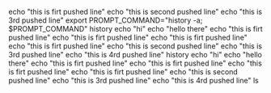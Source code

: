 echo "this is firt pushed line"
echo "this is second pushed line"
echo "this is 3rd pushed line"
export PROMPT_COMMAND="history -a; $PROMPT_COMMAND"
history
echo "hi"
echo "hello there"
echo "this is firt pushed line"
echo "this is firt pushed line"
echo "this is firt pushed line"
echo "this is firt pushed line"
echo "this is second pushed line"
echo "this is 3rd pushed line"
echo "this is 4rd pushed line"
history
echo "hi"
echo "hello there"
echo "this is firt pushed line"
echo "this is firt pushed line"
echo "this is firt pushed line"
echo "this is firt pushed line"
echo "this is second pushed line"
echo "this is 3rd pushed line"
echo "this is 4rd pushed line"
ls

